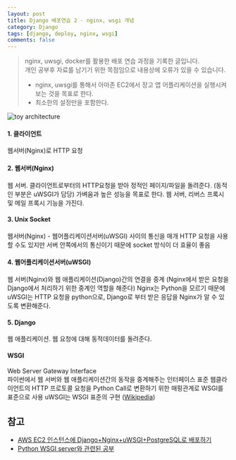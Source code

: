 ```yaml
---
layout: post
title: Django 배포연습 2 - nginx, wsgi 개념
category: Django
tags: [django, deploy, nginx, wsgi]
comments: false
---
```


> nginx, uwsgi, docker를 활용한 배포 연습 과정을 기록한 글입니다.   
> 개인 공부후 자료를 남기기 위한 목점임으로 내용상에 오류가 있을 수 있습니다.
>
> - nginx, uwsgi를 통해서 아마존 EC2에서 장고 앱 어플리케이션을 실행시켜 보는 것을 목표로 한다.
> - 최소한의 설정만을 포함한다.


![toy architecture](https://i.imgur.com/H9JNiKu.png)

#### 1. 클라이언트
웹서버(Nginx)로 HTTP 요청

#### 2. 웹서버(Nginx)
웹 서버. 클라이언트로부터의 HTTP요청을 받아 정적인 페이지/파일을 돌려준다. (동적인 부분은 uWSGI가 담당)
가벼움과 높은 성능을 목표로 한다. 웹 서버, 리버스 프록시 및 메일 프록시 기능을 가진다.


#### 3. Unix Socket
웹서버(Nginx) - 웹어플리케이션서버(uWSGI) 사이의 통신을 매개
HTTP 요청을 사용할 수도 있지만 서버 안쪽에서의 통신이기 때문에 socket 방식이 더 효율이 좋음

#### 4. 웹어플리케이션서버(uWSGI)
웹 서버(Nginx)와 웹 애플리케이션(Django)간의 연결을 중계
(Nginx에서 받은 요청을 Django에서 처리하기 위한 중계인 역할을 해준다)
Nginx는 Python을 모르기 때문에 uWSGI는 HTTP 요청을 python으로,
Django로 부터 받은 응답을 Nginx가 알 수 있도록 변환해준다.

#### 5. Django
웹 애플리케이션. 웹 요청에 대해 동적데이터를 돌려준다.

#### WSGI
Web Server Gateway Interface  
파이썬에서 웹 서버와 웹 애플리케이션간의 동작을 중계해주는 인터페이스 표준
웹클라이언트의 HTTP 프로토콜 요청을 Python Call로 변환하기 위한 매핑관계로 WSGI를 표준으로 사용
uWSGI는 WSGI 표준의 구현 ([Wikipedia](https://ko.wikipedia.org/wiki/%EC%9B%B9_%EC%84%9C%EB%B2%84_%EA%B2%8C%EC%9D%B4%ED%8A%B8%EC%9B%A8%EC%9D%B4_%EC%9D%B8%ED%84%B0%ED%8E%98%EC%9D%B4%EC%8A%A4))


## 참고
- [AWS EC2 인스턴스에 Django+Nginx+uWSGI+PostgreSQL로 배포하기](http://technerd.tistory.com/55)
- [Python WSGI server와 관련된 공부](http://software-engineer.gatsbylee.com/w-htm/)
